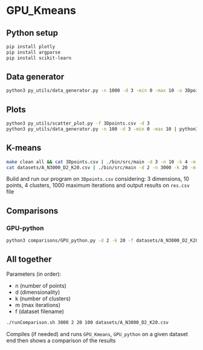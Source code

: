 # GPU_Kmeans

## Python setup

```bash
pip install plotly
pip install argparse
pip install scikit-learn
```

## Data generator

```bash
python3 py_utils/data_generator.py -n 1000 -d 3 -min 0 -max 10 -o 3Dpoints.csv
```

## Plots

```bash
python3 py_utils/scatter_plot.py -f 3Dpoints.csv -d 3
python3 py_utils/data_generator.py -n 100 -d 3 -min 0 -max 10 | python3 py_utils/scatter_plot.py -d 3
```

## K-means

```bash
make clean all && cat 3Dpoints.csv | ./bin/src/main -d 3 -n 10 -k 4 -m 1000 -o res.csv
cat datasets/A_N3000_D2_K20.csv | ./bin/src/main -d 2 -n 3000 -k 20 -m 1000 -o out/GPU_Kmeans/A_N3000_D2_K20.csv
```

Build and run our program on `3Dpoints.csv` considering: 3 dimensions, 10 points, 4 clusters, 1000 maximum iterations and output results on `res.csv` file

## Comparisons

### GPU-python

```bash
python3 comparisons/GPU_python.py -d 2 -k 20 -f datasets/A_N3000_D2_K20.csv -o out/GPU_python/A_N3000_D2_K20.csv
```

## All together

Parameters (in order):
- n (number of points)
- d (dimensionality)
- k (number of clusters)
- m (max iterations)
- f (dataset filename)

```bash
./runComparison.sh 3000 2 20 100 datasets/A_N3000_D2_K20.csv
```

Compiles (if needed) and runs `GPU_Kmeans`, `GPU_python` on a given dataset end then shows a comparison of the results